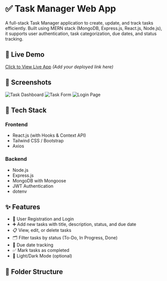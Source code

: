 # ✅ Task Manager Web App

A full-stack Task Manager application to create, update, and track tasks efficiently. Built using MERN stack (MongoDB, Express.js, React.js, Node.js), it supports user authentication, task categorization, due dates, and status tracking.

## 🚀 Live Demo

[Click to View Live App](#) *(Add your deployed link here)*

## 📸 Screenshots

![Task Dashboard](screenshots/dashboard.png)
![Task Form](screenshots/create-task.png)
![Login Page](screenshots/login.png)

## 🧰 Tech Stack

### Frontend
- React.js (with Hooks & Context API)
- Tailwind CSS / Bootstrap
- Axios

### Backend
- Node.js
- Express.js
- MongoDB with Mongoose
- JWT Authentication
- dotenv

## ✨ Features

- 🔐 User Registration and Login
- ➕ Add new tasks with title, description, status, and due date
- 📋 View, edit, or delete tasks
- 🗂️ Filter tasks by status (To-Do, In Progress, Done)
- 📅 Due date tracking
- ✅ Mark tasks as completed
- 🌙 Light/Dark Mode (optional)

## 📁 Folder Structure


